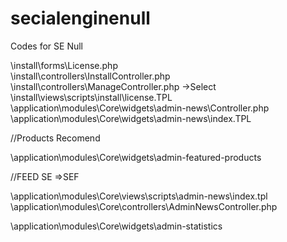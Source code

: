 # secialenginenull
Codes for SE Null

\install\forms\License.php<br>
\install\controllers\InstallController.php<br>
\install\controllers\ManageController.php ->Select
\install\views\scripts\install\license.TPL<br>
\application\modules\Core\widgets\admin-news\Controller.php<br>
\application\modules\Core\widgets\admin-news\index.TPL

//Products Recomend

\application\modules\Core\widgets\admin-featured-products

//FEED SE =>SEF

\application\modules\Core\views\scripts\admin-news\index.tpl
\application\modules\Core\controllers\AdminNewsController.php


\application\modules\Core\widgets\admin-statistics
